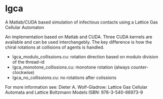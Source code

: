 # lgca
A Matlab/CUDA based simulation of infectious contacts using a Lattice Gas Cellular Automaton

An implementation based on Matlab and CUDA.
Three CUDA kernels are available and can be used interchangebly.
The key difference is how the chiral rotations at collisions of agents is handled.

* lgca_modulo_collissions.cu: rotation direction based on modulo division of the thread-id
* lgca_monotone_collissions.cu: monotone rotation (always counter-clockwise)
* lgca_no_collissions.cu: no rotations after colissions

For more information see:
Dieter A. Wolf-Gladrow: Lattice Gas Cellular Automata and Lattice Boltzmann Models
ISBN: 978-3-540-66973-9
